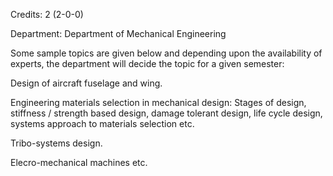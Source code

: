 Credits: 2 (2-0-0)

Department: Department of Mechanical Engineering

Some sample topics are given below and depending upon the availability of experts, the department will decide the topic for a given semester:

Design of aircraft fuselage and wing.

Engineering materials selection in mechanical design: Stages of design, stiffness / strength based design, damage tolerant design, life cycle design, systems approach to materials selection etc.

Tribo-systems design.

Elecro-mechanical machines etc.